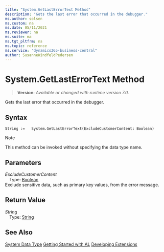 ```yaml
---
title: "System.GetLastErrorText Method"
description: "Gets the last error that occurred in the debugger."
ms.author: solsen
ms.custom: na
ms.date: 05/11/2021
ms.reviewer: na
ms.suite: na
ms.tgt_pltfrm: na
ms.topic: reference
ms.service: "dynamics365-business-central"
author: SusanneWindfeldPedersen
---
```

[//]: # (START>DO_NOT_EDIT)
[//]: # (IMPORTANT:Do not edit any of the content between here and the END>DO_NOT_EDIT.)
[//]: # (Any modifications should be made in the .xml files in the ModernDev repo.)
# System.GetLastErrorText Method
> **Version**: _Available or changed with runtime version 7.0._

Gets the last error that occurred in the debugger.


## Syntax
```
String :=   System.GetLastErrorText(ExcludeCustomerContent: Boolean)
```
> [!NOTE]
> This method can be invoked without specifying the data type name.
## Parameters
*ExcludeCustomerContent*  
&emsp;Type: [Boolean](../boolean/boolean-data-type.md)  
Exclude sensitive data, such as primary key values, from the error message.  


## Return Value
*String*  
&emsp;Type: [String](../string/string-data-type.md)  



[//]: # (IMPORTANT: END>DO_NOT_EDIT)
## See Also
[System Data Type](system-data-type.md)
[Getting Started with AL](../../devenv-get-started.md)
[Developing Extensions](../../devenv-dev-overview.md)  